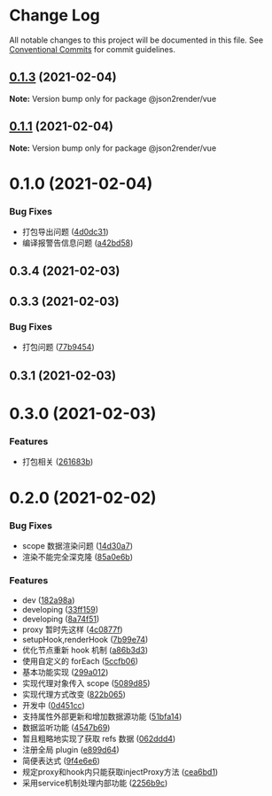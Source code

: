 # Change Log

All notable changes to this project will be documented in this file.
See [Conventional Commits](https://conventionalcommits.org) for commit guidelines.

## [0.1.3](https://github.com/fyl080801/json-to-render/compare/@json2render/vue@0.1.1...@json2render/vue@0.1.3) (2021-02-04)

**Note:** Version bump only for package @json2render/vue





## [0.1.1](https://github.com/fyl080801/json-to-render/compare/@json2render/vue@0.1.0...@json2render/vue@0.1.1) (2021-02-04)

**Note:** Version bump only for package @json2render/vue





# 0.1.0 (2021-02-04)


### Bug Fixes

* 打包导出问题 ([4d0dc31](https://github.com/fyl080801/json-to-render/commit/4d0dc31bb2cd16dbc4c41119c012313fb4d5296d))
* 编译报警告信息问题 ([a42bd58](https://github.com/fyl080801/json-to-render/commit/a42bd58521ea8fd247159ad9a9734f1f63fdfa80))



## 0.3.4 (2021-02-03)



## 0.3.3 (2021-02-03)


### Bug Fixes

* 打包问题 ([77b9454](https://github.com/fyl080801/json-to-render/commit/77b9454e654e07918207aff8bdbf95db14607370))



## 0.3.1 (2021-02-03)



# 0.3.0 (2021-02-03)


### Features

* 打包相关 ([261683b](https://github.com/fyl080801/json-to-render/commit/261683b32f382f0fe877fe9cd53565fc875f4d24))



# 0.2.0 (2021-02-02)


### Bug Fixes

* scope 数据渲染问题 ([14d30a7](https://github.com/fyl080801/json-to-render/commit/14d30a7ae792a0206c6c192ad662a85d9e990689))
* 渲染不能完全深克隆 ([85a0e6b](https://github.com/fyl080801/json-to-render/commit/85a0e6b51030bb2d4de9179c7e2b45a4bf7e0d2c))


### Features

* dev ([182a98a](https://github.com/fyl080801/json-to-render/commit/182a98a17f7c468e4e8b89b6230f862f044bc52b))
* developing ([33ff159](https://github.com/fyl080801/json-to-render/commit/33ff15970af3f16ab5133e2c162847fa59bb1065))
* developing ([8a74f51](https://github.com/fyl080801/json-to-render/commit/8a74f51ce0329bd5ca839f41987347a4537f7413))
* proxy 暂时先这样 ([4c0877f](https://github.com/fyl080801/json-to-render/commit/4c0877ff5dc7c238cd49d13e77df795fffa8fe31))
* setupHook,renderHook ([7b99e74](https://github.com/fyl080801/json-to-render/commit/7b99e74a11438ceb3e0537027e70993f884aac1b))
* 优化节点重新 hook 机制 ([a86b3d3](https://github.com/fyl080801/json-to-render/commit/a86b3d39230a6918d35cff7aade3b25dfffe7f17))
* 使用自定义的 forEach ([5ccfb06](https://github.com/fyl080801/json-to-render/commit/5ccfb06a6ccaf3b2578c0cbbfb52668c8d3fa75c))
* 基本功能实现 ([299a012](https://github.com/fyl080801/json-to-render/commit/299a012a61b81af12890f5c05edc43ae3a89e392))
* 实现代理对象传入 scope ([5089d85](https://github.com/fyl080801/json-to-render/commit/5089d85608f195f67b85db043fd9c44f08ec1d91))
* 实现代理方式改变 ([822b065](https://github.com/fyl080801/json-to-render/commit/822b065fe1d841a48bcfdcb9e866863f75689b0b))
* 开发中 ([0d451cc](https://github.com/fyl080801/json-to-render/commit/0d451cc884a401cb1f37d68e5edbb3483e94f253))
* 支持属性外部更新和增加数据源功能 ([51bfa14](https://github.com/fyl080801/json-to-render/commit/51bfa14bc462bfc6a787ceb403ae151d15bbf682))
* 数据监听功能 ([4547b69](https://github.com/fyl080801/json-to-render/commit/4547b692f4e8876c8e873c8553b37fbd147ab721))
* 暂且粗略地实现了获取 refs 数据 ([062ddd4](https://github.com/fyl080801/json-to-render/commit/062ddd42a26c9164fcb54e11d4da0cb434be8631))
* 注册全局 plugin ([e899d64](https://github.com/fyl080801/json-to-render/commit/e899d644d9eb7c0e82ed8a9a21c3801af54e06b8))
* 简便表达式 ([9f4e6e6](https://github.com/fyl080801/json-to-render/commit/9f4e6e65937ffaeff8e90ef72c5e3591ceb73b0b))
* 规定proxy和hook内只能获取injectProxy方法 ([cea6bd1](https://github.com/fyl080801/json-to-render/commit/cea6bd1f462da236ed04cc814f8e67c86c5e498f))
* 采用service机制处理内部功能 ([2256b9c](https://github.com/fyl080801/json-to-render/commit/2256b9cd2475e00305c3457d6814e7ae7fde7eee))
